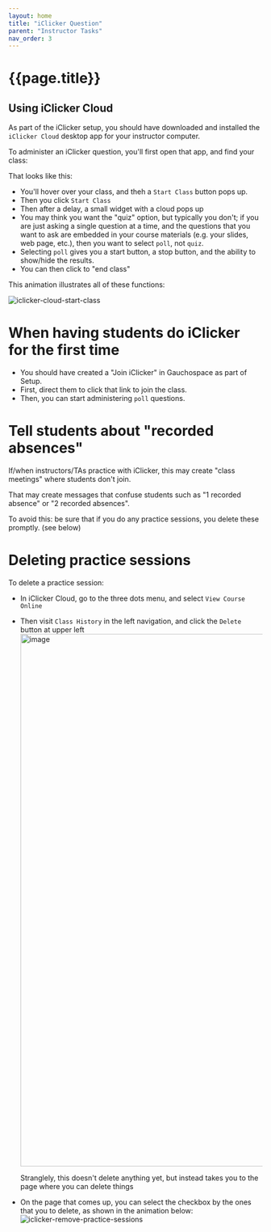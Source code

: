 ```yaml
---
layout: home
title: "iClicker Question" 
parent: "Instructor Tasks"
nav_order: 3
---
```


# {{page.title}}

## Using iClicker Cloud

As part of the iClicker setup, you should have downloaded and installed the `iClicker Cloud` desktop app for your instructor computer.

To administer an iClicker question, you'll first open that app, and find your class:

That looks like this:

* You'll hover over your class, and theh a `Start Class` button pops up.
* Then you click `Start Class`
* Then after a delay, a small widget with a cloud pops up
* You may think you want the "quiz" option, but typically you don't; if you are just asking a single question at a time, and the questions that you want to ask are embedded 
  in your course materials (e.g. your slides, web page, etc.), then you want to select `poll`, not `quiz`.
* Selecting `poll` gives you a start button, a stop button, and the ability to show/hide the results.
* You can then click to "end class"

This animation illustrates all of these functions:

![iclicker-cloud-start-class](https://user-images.githubusercontent.com/1119017/212143999-6db39255-0334-4b1c-b67a-04d421be5567.gif)


# When having students do iClicker for the first time

* You should have created a "Join iClicker" in Gauchospace as part of Setup.
* First, direct them to click that link to join the class.
* Then, you can start administering `poll` questions.

# Tell students about "recorded absences"

If/when instructors/TAs practice with iClicker, this may create "class meetings" where students don't join.

That may create messages that confuse students such as  "1 recorded absence" or "2 recorded absences".

To avoid this: be sure that if you do any practice sessions, you delete these promptly. (see below)

# Deleting practice sessions

To delete a practice session:

* In iClicker Cloud, go to the three dots menu, and select `View Course Online`
* Then visit `Class History` in the left navigation, and click the `Delete` button at upper left
  <img width="1054" alt="image" src="https://user-images.githubusercontent.com/1119017/212145304-310f3fc3-3e35-41e8-97d0-9781404c47dd.png">

  Stranglely, this doesn't delete anything yet, but instead takes you to the page where you can delete things
* On the page that comes up, you can select the checkbox by the ones that you to delete, as shown in the animation below:
  ![iclicker-remove-practice-sessions](https://user-images.githubusercontent.com/1119017/212145811-f5111583-8017-4ecb-b9fb-65d14750058c.gif)




